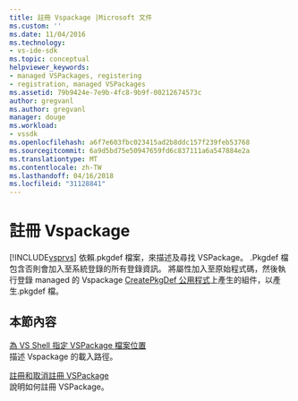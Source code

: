 ```yaml
---
title: 註冊 Vspackage |Microsoft 文件
ms.custom: ''
ms.date: 11/04/2016
ms.technology:
- vs-ide-sdk
ms.topic: conceptual
helpviewer_keywords:
- managed VSPackages, registering
- registration, managed VSPackages
ms.assetid: 79b9424e-7e9b-4fc8-9b9f-00212674573c
author: gregvanl
ms.author: gregvanl
manager: douge
ms.workload:
- vssdk
ms.openlocfilehash: a6f7e603fbc023415ad2b8ddc157f239feb53768
ms.sourcegitcommit: 6a9d5bd75e50947659fd6c837111a6a547884e2a
ms.translationtype: MT
ms.contentlocale: zh-TW
ms.lasthandoff: 04/16/2018
ms.locfileid: "31128841"
---
```

# <a name="registering-vspackages"></a>註冊 Vspackage
[!INCLUDE[vsprvs](../../code-quality/includes/vsprvs_md.md)] 依賴.pkgdef 檔案，來描述及尋找 VSPackage。 .Pkgdef 檔包含否則會加入至系統登錄的所有登錄資訊。 將屬性加入至原始程式碼，然後執行登錄 managed 的 Vspackage [CreatePkgDef 公用程式](../../extensibility/internals/createpkgdef-utility.md)上產生的組件，以產生.pkgdef 檔。  
  
## <a name="in-this-section"></a>本節內容  
 [為 VS Shell 指定 VSPackage 檔案位置](../../extensibility/internals/specifying-vspackage-file-location-to-the-vs-shell.md)  
 描述 Vspackage 的載入路徑。  
  
 [註冊和取消註冊 VSPackage](../../extensibility/registering-and-unregistering-vspackages.md)  
 說明如何註冊 VSPackage。  
